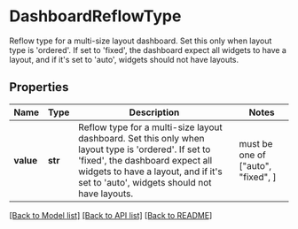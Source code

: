 # DashboardReflowType

Reflow type for a multi-size layout dashboard. Set this only when layout type is 'ordered'. If set to 'fixed', the dashboard expect all widgets to have a layout, and if it's set to 'auto', widgets should not have layouts.

## Properties
Name | Type | Description | Notes
------------ | ------------- | ------------- | -------------
**value** | **str** | Reflow type for a multi-size layout dashboard. Set this only when layout type is &#39;ordered&#39;. If set to &#39;fixed&#39;, the dashboard expect all widgets to have a layout, and if it&#39;s set to &#39;auto&#39;, widgets should not have layouts. |  must be one of ["auto", "fixed", ]

[[Back to Model list]](README.md#documentation-for-models) [[Back to API list]](README.md#documentation-for-api-endpoints) [[Back to README]](README.md)


